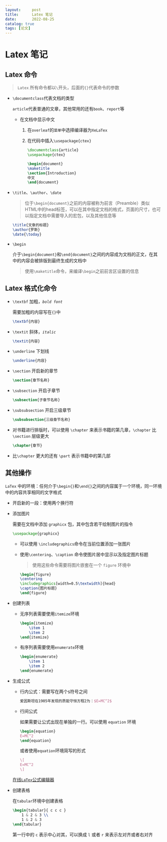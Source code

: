```yaml
---
layout:     post
title:      Latex 笔记
date:       2022-08-25
catalog: true
tags: [论文]
---
```

# Latex 笔记

## Latex 命令

> `Latex` 所有命令都以`\`开头，后面的`{}`代表命令的参数

- `\documentclass`代表文档的类型

  `article`代表普通的文章，其他常用的还有`book`、`report`等

  - 在文档中显示中文

    1. 在`overleaf`的`菜单`中选择编译器为`XeLaTex`

    2. 在代码中插入`\usepackage{ctex}`

       ```latex
       \documentclass{article}
       \usepackage{ctex}
       
       \begin{document}
       \maketitle
       \section{Introduction}
       中文
       \end{document}
       ```

       

- `\title`、`\author`、`\date`

  > 位于`\begin{document}`之前的内容被称为前言（Preamble）类似HTML中的head标签，可以在其中指定文档的格式，页面的尺寸，也可以指定文档中需要导入的宏包，以及其他信息等

  ```latex
  \title{文章的标题}
  \author{罗斯}
  \date{\today}
  ```

- `\begin`

  介于`\begin{document}`和`\end{document}`之间的内容成为文档的正文，在其中的内容会被排版到最终生成的文档中

  > 使用`\maketitle`命令，来编译`\begin`之前前言区设置的信息

## Latex 格式化命令

- `\textbf` 加粗，*`bold font`*

  需要加粗的内容写在`{}`中

  ```latex
  \textbf{内容}
  ```

- `\textit` 斜体，*`italic`*

  ```latex
  \textit{内容}
  ```

- `\underline` 下划线

  ```latex
  \underline{内容}
  ```

- `\section` 开启新的章节

  ```latex
  \section{章节名称}
  ```

- `\subsection` 开启子章节

  ```latex
  \subsection{子章节名称}
  ```

- `\subsubsection` 开启三级章节

  ```latex
  \subsubsection{三级章节名称}
  ```

- 对书籍进行排版时，可以使用 `\chapter` 来表示书籍的第几章，`\chapter` 比 `\section` 层级更大

  ```latex
  \chapter{章节}
  ```

- 比`\chapter` 更大的还有 `\part` 表示书籍中的第几部

## 其他操作

`LaTex` 中的环境：任何介于`\begin{}`和`\end{}`之间的内容属于一个环境，同一环境中的内容共享相同的文字格式

- 开启新的一段：使用两个换行符

- 添加图片

  需要在文档中添加 `graphicx` 包，其中包含若干绘制图片的指令

  ```latex
  \usepackage{graphicx}
  ```

  - 可以使用 `\includegraphics`命令在当前位置添加一张图片 

  - 使用`\centering`、`\caption` 命令使图片居中显示以及指定图片标题

    > 使用这些命令需要将图片嵌套在一个 `figure` 环境中

    ```latex
    \begin{figure}
    \centering
    \includegraphics[width=0.5\textwidth]{head}
    \caption{图片标题}
    \end{figure}
    ```

- 创建列表

  - 无序列表需要使用`itemize`环境

    ```latex
    \begin{itemize}
        \item 1
        \item 2
    \end{itemize}
    ```

  - 有序列表需要使用`enumerate`环境

    ```latex
    \begin{enumerate}
        \item 1
        \item 2
    \end{enumerate}
    ```

- 生成公式

  - 行内公式：需要写在两个`$`符号之间

    ```latex
    爱因斯坦在1905年发现的质能守恒方程2为：$E=MC^2$
    ```

  - 行间公式

    如果需要让公式出现在单独的一行。可以使用 `equation` 环境

    ```latex
    \begin{equation}
    E=MC^2
    \end{equation}
    ```

    或者使用`equation`环境简写的形式

    ```latex
    \[
    E=MC^2
    \]
    ```

  [在线`LaTex`公式编辑器](https://editor.codecogs.com/)

- 创建表格

  在`tabular`环境中创建表格

  ```latex
  \begin{tabular}{ c c c }
      1 & 2 & 3 \\
      1 & 2 & 3
  \end{tabular}
  ```

  第一行中的 `c` 表示中心对其，可以换成 `l` 或者 `r` 来表示左对齐或者右对齐

